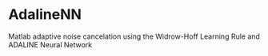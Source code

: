 # AdalineNN
Matlab adaptive noise cancelation using the Widrow-Hoff Learning Rule and ADALINE Neural Network
